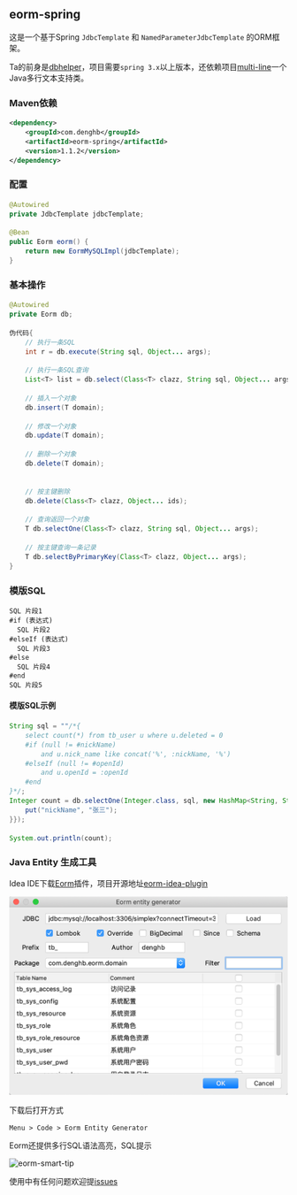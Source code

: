 ## eorm-spring

这是一个基于Spring `JdbcTemplate` 和 `NamedParameterJdbcTemplate` 的ORM框架。

Ta的前身是[dbhelper](https://github.com/deng-hb/dbhelper)，项目需要`spring 3.x`以上版本，还依赖项目[multi-line](https://github.com/deng-hb/multi-line)一个Java多行文本支持类。

### Maven依赖
```xml
<dependency>
    <groupId>com.denghb</groupId>
    <artifactId>eorm-spring</artifactId>
    <version>1.1.2</version>
</dependency>
```

### 配置
```java
@Autowired
private JdbcTemplate jdbcTemplate;

@Bean
public Eorm eorm() {
    return new EormMySQLImpl(jdbcTemplate);
}
```

### 基本操作

```java
@Autowired
private Eorm db;

伪代码{
    // 执行一条SQL
    int r = db.execute(String sql, Object... args);
    
    // 执行一条SQL查询
    List<T> list = db.select(Class<T> clazz, String sql, Object... args);
    
    // 插入一个对象
    db.insert(T domain);
    
    // 修改一个对象
    db.update(T domain);
    
    // 删除一个对象
    db.delete(T domain);
    
    
    // 按主键删除
    db.delete(Class<T> clazz, Object... ids);
    
    // 查询返回一个对象
    T db.selectOne(Class<T> clazz, String sql, Object... args);
    
    // 按主键查询一条记录
    T db.selectByPrimaryKey(Class<T> clazz, Object... args);
}
```


### 模版SQL
```
SQL 片段1
#if (表达式)
  SQL 片段2
#elseIf (表达式)
  SQL 片段3
#else
  SQL 片段4
#end
SQL 片段5
```

#### 模版SQL示例
```java
String sql = ""/*{
    select count(*) from tb_user u where u.deleted = 0
    #if (null != #nickName)
        and u.nick_name like concat('%', :nickName, '%')
    #elseIf (null != #openId)
        and u.openId = :openId
    #end 
}*/;
Integer count = db.selectOne(Integer.class, sql, new HashMap<String, String>() {{
    put("nickName", "张三");
}});

System.out.println(count);
```

### Java Entity 生成工具
Idea IDE下载[Eorm](https://plugins.jetbrains.com/plugin/12618-eorm)插件，项目开源地址[eorm-idea-plugin](https://github.com/deng-hb/eorm-idea-plugin)

![Eorm Entity Generator](./eorm-idea-plugin.png)

下载后打开方式
```
Menu > Code > Eorm Entity Generator
```

Eorm还提供多行SQL语法高亮，SQL提示

![eorm-smart-tip](http://static.denghb.com/eorm-smart-tip.gif)


使用中有任何问题欢迎提[issues](https://github.com/deng-hb/eorm-spring/issues)



